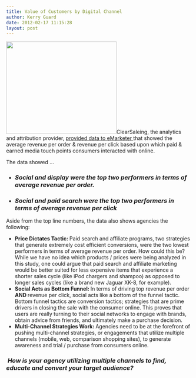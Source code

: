 ```yaml
---
title: Value of Customers by Digital Channel
author: Kerry Guard
date: 2012-02-17 11:15:28
layout: post
---
```

<img class="alignleft size-medium wp-image-648" title="social-media-success" src="http://mkgmediagroup.com/wp-content/uploads/2012/02/social-media-success-300x250.jpg" alt="" width="300" height="250" />ClearSaleing, the analytics and attribution provider, <a href="http://www.emarketer.com/Article.aspx?R=1008845&amp;awid=6273373231268389210-3483" target="_blank">provided data to eMarketer </a>that showed the average revenue per order &amp; revenue per click based upon which paid &amp; earned media touch points consumers interacted with online.

The data showed ...
<ul>
	<li>
<h3><strong><em>Social and display were the top two performers in terms of average revenue per order.</em></strong></h3>
</li>
	<li>
<h3><strong><em>Social and paid search were the top two performers in terms of average revenue per click</em></strong></h3>
</li>
</ul>
Aside from the top line numbers, the data also shows agencies the following:
<ul>
	<li><strong>Price Dictates Tactic: </strong>Paid search and affiliate programs, two strategies that generate extremely cost efficient conversions, were the two lowest performers in terms of average revenue per order. How could this be? While we have no idea which products / prices were being analyzed in this study, one could argue that paid search and affiliate marketing would be better suited for less expensive items that experience a shorter sales cycle (like iPod chargers and shampoo) as opposed to longer sales cycles (like a brand new Jaguar XK-8, for example).</li>
	<li><strong>Social Acts as Bottom Funnel: </strong>In terms of driving top revenue per order <strong>AND </strong>revenue per click, social acts like a bottom of the funnel tactic. Bottom funnel tactics are conversion tactics; strategies that are prime drivers in closing the sale with the consumer online. This proves that users are really turning to their social networks to engage with brands, obtain advice from friends, and ultimately make a purchase decision.</li>
	<li><strong>Multi-Channel Strategies Work: </strong>Agencies need to be at the forefront of pushing multi-channel strategies, or engagements that utilize multiple channels (mobile, web, comparison shopping sites), to generate awareness and trial / purchase from consumers online.</li>
</ul>
<h3> <em>How is your agency utilizing multiple channels to find, educate and convert your target audience?</em></h3>
